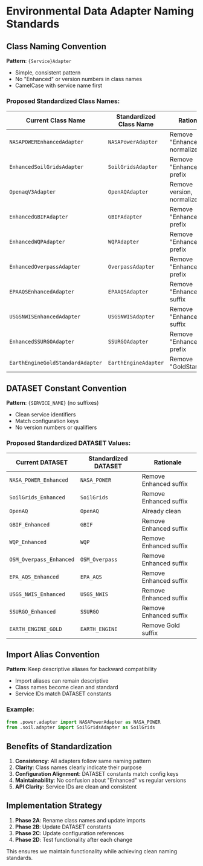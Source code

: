 # Environmental Data Adapter Naming Standards

## Class Naming Convention

**Pattern**: `{Service}Adapter`
- Simple, consistent pattern
- No "Enhanced" or version numbers in class names
- CamelCase with service name first

### Proposed Standardized Class Names:

| Current Class Name | Standardized Class Name | Rationale |
|-------------------|------------------------|-----------|
| `NASAPOWEREnhancedAdapter` | `NASAPowerAdapter` | Remove "Enhanced", normalize case |
| `EnhancedSoilGridsAdapter` | `SoilGridsAdapter` | Remove "Enhanced" prefix |
| `OpenaqV3Adapter` | `OpenAQAdapter` | Remove version, normalize case |
| `EnhancedGBIFAdapter` | `GBIFAdapter` | Remove "Enhanced" prefix |
| `EnhancedWQPAdapter` | `WQPAdapter` | Remove "Enhanced" prefix |
| `EnhancedOverpassAdapter` | `OverpassAdapter` | Remove "Enhanced" prefix |
| `EPAAQSEnhancedAdapter` | `EPAAQSAdapter` | Remove "Enhanced" suffix |
| `USGSNWISEnhancedAdapter` | `USGSNWISAdapter` | Remove "Enhanced" suffix |
| `EnhancedSSURGOAdapter` | `SSURGOAdapter` | Remove "Enhanced" prefix |
| `EarthEngineGoldStandardAdapter` | `EarthEngineAdapter` | Remove "GoldStandard" |

## DATASET Constant Convention

**Pattern**: `{SERVICE_NAME}` (no suffixes)
- Clean service identifiers
- Match configuration keys
- No version numbers or qualifiers

### Proposed Standardized DATASET Values:

| Current DATASET | Standardized DATASET | Rationale |
|----------------|---------------------|-----------|
| `NASA_POWER_Enhanced` | `NASA_POWER` | Remove Enhanced suffix |
| `SoilGrids_Enhanced` | `SoilGrids` | Remove Enhanced suffix |
| `OpenAQ` | `OpenAQ` | Already clean |
| `GBIF_Enhanced` | `GBIF` | Remove Enhanced suffix |
| `WQP_Enhanced` | `WQP` | Remove Enhanced suffix |
| `OSM_Overpass_Enhanced` | `OSM_Overpass` | Remove Enhanced suffix |
| `EPA_AQS_Enhanced` | `EPA_AQS` | Remove Enhanced suffix |
| `USGS_NWIS_Enhanced` | `USGS_NWIS` | Remove Enhanced suffix |
| `SSURGO_Enhanced` | `SSURGO` | Remove Enhanced suffix |
| `EARTH_ENGINE_GOLD` | `EARTH_ENGINE` | Remove Gold suffix |

## Import Alias Convention

**Pattern**: Keep descriptive aliases for backward compatibility
- Import aliases can remain descriptive
- Class names become clean and standard
- Service IDs match DATASET constants

### Example:
```python
from .power.adapter import NASAPowerAdapter as NASA_POWER
from .soil.adapter import SoilGridsAdapter as SoilGrids
```

## Benefits of Standardization

1. **Consistency**: All adapters follow same naming pattern
2. **Clarity**: Class names clearly indicate their purpose
3. **Configuration Alignment**: DATASET constants match config keys
4. **Maintainability**: No confusion about "Enhanced" vs regular versions
5. **API Clarity**: Service IDs are clean and consistent

## Implementation Strategy

1. **Phase 2A**: Rename class names and update imports
2. **Phase 2B**: Update DATASET constants
3. **Phase 2C**: Update configuration references
4. **Phase 2D**: Test functionality after each change

This ensures we maintain functionality while achieving clean naming standards.
